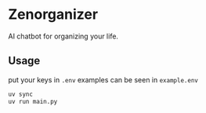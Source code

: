 # Zenorganizer

AI chatbot for organizing your life.

## Usage

put your keys in `.env`
examples can be seen in `example.env`

```bash
uv sync
uv run main.py
```
